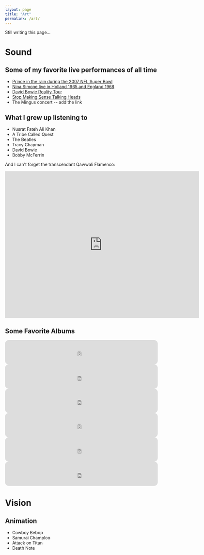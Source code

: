 ```yaml
---
layout: page
title: "Art"
permalink: /art/
---
```


Still writing this page...

# Sound

## Some of my favorite live performances of all time
- [Prince in the rain during the 2007 NFL Super Bowl](https://www.youtube.com/watch?v=-WYYlRArn3g)
- [Nina Simone live in Holland 1965 and England 1968](https://youtu.be/ZxkMb-tp3Bk)
- [David Bowie Reality Tour](https://en.wikipedia.org/wiki/A_Reality_Tour_(album))
- [Stop Making Sense Talking Heads](https://en.wikipedia.org/wiki/Stop_Making_Sense)
- The Mingus concert -- add the link

## What I grew up listening to
- Nusrat Fateh Ali Khan
- A Tribe Called Quest
- The Beatles
- Tracy Chapman
- David Bowie
- Bobby McFerrin

And I can't forget the transcendant Qawwali Flamenco:
<iframe width="640" height="484" src="https://www.youtube.com/embed/wfCenzJjD68" title="YouTube video player" frameborder="0" allow="accelerometer; autoplay; clipboard-write; encrypted-media; gyroscope; picture-in-picture" allowfullscreen></iframe>

## Some Favorite Albums
<iframe style="border-radius:12px" src="https://open.spotify.com/embed/album/3x2DQz1db5pS1IEkpD0zWv?utm_source=generator" width="100%" height="80" frameBorder="0" allowfullscreen="" allow="autoplay; clipboard-write; encrypted-media; fullscreen; picture-in-picture"></iframe>

<iframe style="border-radius:12px" src="https://open.spotify.com/embed/album/4Z8nWz3dGybOP7lhMZpcOo?utm_source=generator" width="100%" height="80" frameBorder="0" allowfullscreen="" allow="autoplay; clipboard-write; encrypted-media; fullscreen; picture-in-picture"></iframe>

<iframe style="border-radius:12px" src="https://open.spotify.com/embed/album/2de6LD7eOW8zrlorbS28na?utm_source=generator" width="100%" height="80" frameBorder="0" allowfullscreen="" allow="autoplay; clipboard-write; encrypted-media; fullscreen; picture-in-picture"></iframe>

<iframe style="border-radius:12px" src="https://open.spotify.com/embed/playlist/37i9dQZF1DZ06evO4nBpIJ?utm_source=generator" width="100%" height="80" frameBorder="0" allowfullscreen="" allow="autoplay; clipboard-write; encrypted-media; fullscreen; picture-in-picture"></iframe>

<iframe style="border-radius:12px" src="https://open.spotify.com/embed/album/64J8girYqmK86ebqBayrjQ?utm_source=generator" width="100%" height="80" frameBorder="0" allowfullscreen="" allow="autoplay; clipboard-write; encrypted-media; fullscreen; picture-in-picture"></iframe>

<iframe style="border-radius:12px" src="https://open.spotify.com/embed/playlist/37i9dQZF1DZ06evO3mYWcg?utm_source=generator" width="100%" height="80" frameBorder="0" allowfullscreen="" allow="autoplay; clipboard-write; encrypted-media; fullscreen; picture-in-picture"></iframe>

# Vision

## Animation
- Cowboy Bebop
- Samurai Champloo
- Attack on Titan
- Death Note

<!-- # What I'm listening to recently
- Add a link to spotify? -->
<!-- How to plug something in from spotify? -->
